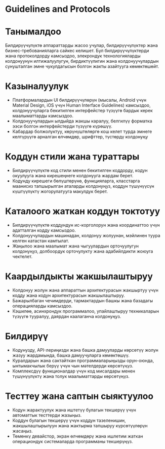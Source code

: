 # Guidelines and Protocols
# Танымалдоо
Билдирүүчүлүктө аппараттарды жасоо учулар, билдирүүчүлүктер жана бизнес-требованияларга сайкес келишет. Бул билдирүүчүлүктерди жана протоколдорду камсыздоо, элекрондук технологияларды колдонуунун илтижалуулугун, бирдиктүүлигин жана колдонуучулардын сунушталган эмне чукулдагысын болгон жакты азайтууга көмөктөшөйт.
# Казыналуулук
- Платформалардын UI билдирүүчүлөрүн (мысалы, Android үчүн Material Design, iOS үчүн Human Interface Guidelines) камсыздоо, колдонуучуларга бекитилген интерфейстер түзүүгө бардык керек маалыматтарды камсыздоо.
- Колдонуучулардын ылдыйда жакшы каралуу, белгилүү форматка ээси болгон интерфейстерди түзүүгө күрөшүү.
- Кабардар болжолуктуу, көрүнүштөлөргө кош келет турда эмнеге келтүрүүгө арналган өлчөмдөр, шрифттер, түстөрдү колдонуңу
# Коддун стили жана тураттары
- Билдирүүчүлүктө код стили менен бекитилген коддорду, кодун окуулууга жана кирешеңнеге колдонууга жардам берет.
- Кодунду кирешеги бөлүштөрүнө, функцияларга, класстарга маанисиз тапшырылган аталарды колдонуңуз, коддун түшүнүүсүн күштүүлүктү жогорулатууга макулдук берет.
# Каталоого жаткан коддун токтотуу
- Билдирүүчүлүктө коддундун ис-корголорун жана координаттоо үчүн адатталган кодду камсыздоо.
- Колдонуучулардын машинадан, колдонуу жолуунан, мэйлинен туура келген катастан камтылат.
- Жаңылоо жана маалымат жана чыгуулардын орточуулугун колдонуңуз, долбоордук орточулукту жана адабийлдикти жоюуга чектелет.
# Каардылдыкты жакшылаштыруу
- Колдонуу жолун жана аппараттын архитектурасын жакшыртуу үчүн кодду жана кодун архитектурасын жакшылаштыруу.
- Бажарылбаган чечимдерди, тармактардын башкы жана базадагы операцияларды камсыздоо.
- Кэшилөө, асинхрондук программалоо, упайлаштыруу техникаларын түзүүгө тууралуу, даярдан каалаганча колдонуңуз.
# Билдирүү
- Кодунузду, API-лериңизди жана башка дамууларды көрсөтүү жолун жазуу жардамында, башка дамуучуларга көмөктөшүү.
- Куралдарын жана сактайткан программаларыңызды орун-оюнда, ынтымакчылык берүү үчүн чын мәтелдерди көрсөтүңүз.
- Комплексдүү функционалдар үчүн код мисалдары менен түшүнүүлүктү жана толук маалыматтарды көрсөтүңүз.
# Тесттеу жана саптын сыяктуулоо
- Кодун жарактуулук жана иштетүү булагын текшерүү үчүн автоматтык тесттерди жазыңыз.
- Коддун булагын текшерүү үчүн коддун тазеленишин, жакшылаштырылуун жана жактырма тапшыруу күрсөтүүлөрүн жасаңыз.
- Төмөнкү девайстор, экран өлчөмдөрү жана ишлетим жаткан операциондук системаларда программаны текшерүңүз.
